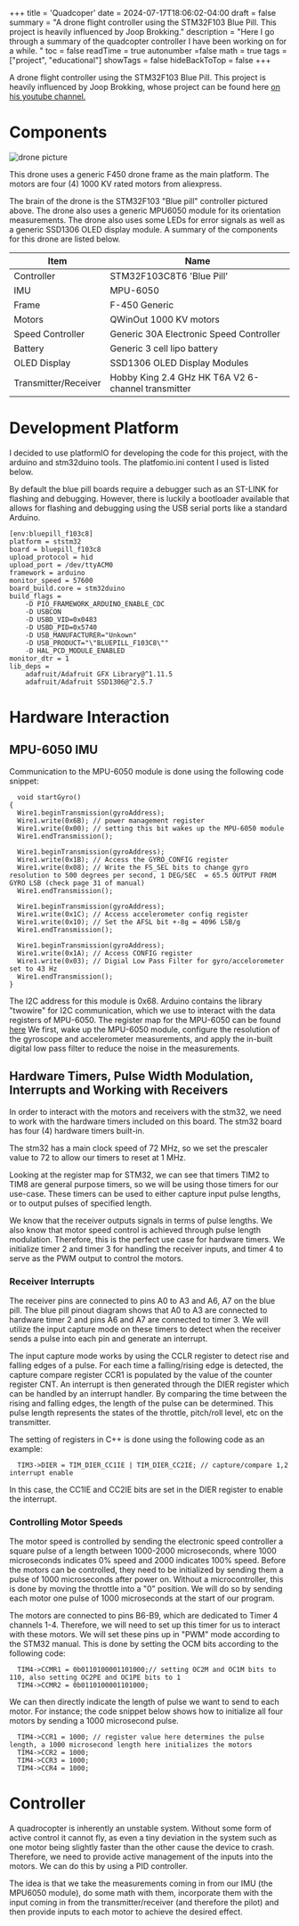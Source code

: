 +++
title = 'Quadcoper'
date = 2024-07-17T18:06:02-04:00
draft = false
summary = "A drone flight controller using the STM32F103 Blue Pill. This project is heavily influenced by Joop Brokking."
description = "Here I go through a summary of the quadcopter controller I have been working on for a while. "
toc = false
readTime = true
autonumber =false
math = true
tags = ["project", "educational"]
showTags = false
hideBackToTop = false
+++

A drone flight controller using the STM32F103 Blue Pill. This project is heavily influenced by Joop Brokking, whose project can be found here [on his youtube channel.](https://www.youtube.com/watch?v=MLEQk73zJoU&t=51s)

# Components
![drone picture](./images/drone.jpg)

This drone uses a generic F450 drone frame as the main platform. The motors are four (4) 1000 KV rated motors from aliexpress.

The brain of the drone is the STM32F103 "Blue pill" controller pictured above. The drone also uses a generic MPU6050 module for its orientation measurements. The drone also uses some LEDs for error signals as well as a generic SSD1306 OLED display module. A summary of the components for this drone are listed below.

| Item                 | Name                                               |
------------------------------|-----------------------------------------------
| Controller           | STM32F103C8T6 'Blue Pill'                          |
| IMU                  | MPU-6050                                           |
| Frame                | F-450 Generic                                      |
| Motors               | QWinOut 1000 KV motors                             |
| Speed Controller     | Generic 30A Electronic Speed Controller            |
| Battery              | Generic 3 cell lipo battery                        |
| OLED Display         | SSD1306 OLED Display Modules                       |
| Transmitter/Receiver | Hobby King 2.4 GHz HK T6A V2 6-channel transmitter |

# Development Platform

I decided to use platformIO for developing the code for this project, with the arduino and stm32duino tools. The platfomio.ini content I used is listed below.

By default the blue pill boards require a debugger such as an ST-LINK for flashing and debugging. However, there is luckily a bootloader available that allows for flashing and debugging using the USB serial ports like a standard Arduino.

```
[env:bluepill_f103c8]
platform = ststm32
board = bluepill_f103c8
upload_protocol = hid
upload_port = /dev/ttyACM0
framework = arduino
monitor_speed = 57600
board_build.core = stm32duino
build_flags =
	-D PIO_FRAMEWORK_ARDUINO_ENABLE_CDC
	-D USBCON
	-D USBD_VID=0x0483
	-D USBD_PID=0x5740
	-D USB_MANUFACTURER="Unkown"
	-D USB_PRODUCT="\"BLUEPILL_F103C8\""
	-D HAL_PCD_MODULE_ENABLED
monitor_dtr = 1
lib_deps =
	adafruit/Adafruit GFX Library@^1.11.5
	adafruit/Adafruit SSD1306@^2.5.7
```

# Hardware Interaction
## MPU-6050 IMU
Communication to the MPU-6050 module is done using the following code snippet:

```
  void startGyro()
{
  Wire1.beginTransmission(gyroAddress);
  Wire1.write(0x6B); // power management register
  Wire1.write(0x00); // setting this bit wakes up the MPU-6050 module
  Wire1.endTransmission();

  Wire1.beginTransmission(gyroAddress);
  Wire1.write(0x1B); // Access the GYRO_CONFIG register
  Wire1.write(0x08); // Write the FS_SEL bits to change gyro resolution to 500 degrees per second, 1 DEG/SEC  = 65.5 OUTPUT FROM GYRO LSB (check page 31 of manual)
  Wire1.endTransmission();

  Wire1.beginTransmission(gyroAddress);
  Wire1.write(0x1C); // Access accelerometer config register
  Wire1.write(0x10); // Set the AFSL bit +-8g = 4096 LSB/g
  Wire1.endTransmission();

  Wire1.beginTransmission(gyroAddress);
  Wire1.write(0x1A); // Access CONFIG register
  Wire1.write(0x03); // Digial Low Pass Filter for gyro/accelorometer set to 43 Hz
  Wire1.endTransmission();
}
```

The I2C address for this module is 0x68. Arduino contains the library "twowire" for I2C communication, which we use to interact with the data registers of MPU-6050. The register map for the MPU-6050 can be found [here](https://invensense.tdk.com/wp-content/uploads/2015/02/MPU-6000-Register-Map1.pdf)
We first, wake up the MPU-6050 module, configure the resolution of the gyroscope and accelerometer measurements, and apply the in-built digital low pass filter to reduce the noise in the measurements.

## Hardware Timers, Pulse Width Modulation, Interrupts and Working with Receivers
In order to interact with the motors and receivers with the stm32, we need to work with the hardware timers included on this board. The stm32 board has four (4) hardware timers built-in.

The stm32 has a main clock speed of 72 MHz, so we set the prescaler value to 72 to allow our timers to reset at 1 MHz.

Looking at the register map for STM32, we can see that timers TIM2 to TIM8 are general purpose timers, so we will be using those timers for our use-case. These timers can be used to either capture input pulse lengths, or to output pulses of specified length.

We know that the receiver outputs signals in terms of pulse lengths. We also know that motor speed control is achieved through pulse length modulation. Therefore, this is the perfect use case for hardware timers. We initialize timer 2 and timer 3 for handling the receiver inputs, and timer 4 to serve as the PWM output to control the motors.

### Receiver Interrupts
The receiver pins are connected to pins A0 to A3 and A6, A7 on the blue pill. The blue pill pinout diagram shows that A0 to A3 are connected to hardware timer 2 and pins A6 and A7 are connected to timer 3. We will utilize the input capture mode on these timers to detect when the receiver sends a pulse into each pin and generate an interrupt.

The input capture mode works by using the CCLR register to detect rise and falling edges of a pulse. For each time a falling/rising edge is detected, the capture compare register CCR1 is populated by the value of the counter register CNT. An interrupt is then generated through the DIER register which can be handled by an interrupt handler. By comparing the time between the rising and falling edges, the length of the pulse can be determined. This pulse length represents the states of the throttle, pitch/roll level, etc on the transmitter.

The setting of registers in C++ is done using the following code as an example:
```
  TIM3->DIER = TIM_DIER_CC1IE | TIM_DIER_CC2IE; // capture/compare 1,2 interrupt enable
```
In this case, the CC1IE and CC2IE bits are set in the DIER register to enable the interrupt.
### Controlling Motor Speeds
The motor speed is controlled by sending the electronic speed controller a square pulse of a length between 1000-2000 microseconds, where 1000 microseconds indicates 0% speed and 2000 indicates 100% speed. Before the motors can be controlled, they need to be initialized by sending them a pulse of 1000 microseconds after power on. Without a microcontroller, this is done by moving the throttle into a "0" position. We will do so by sending each motor one pulse of 1000 microseconds at the start of our program.

The motors are connected to pins B6-B9, which are dedicated to Timer 4 channels 1-4. Therefore, we will need to set up this timer for us to interact with these motors. We will set these pins up in "PWM" mode according to the STM32 manual. This is done by setting the OCM bits according to the following code:

```
  TIM4->CCMR1 = 0b0110100001101000;// setting OC2M and OC1M bits to 110, also setting OC2PE and OC1PE bits to 1
  TIM4->CCMR2 = 0b0110100001101000;
```

We can then directly indicate the length of pulse we want to send to each motor. For instance; the code snippet below shows how to initialize all four motors by sending a 1000 microsecond pulse.
```
  TIM4->CCR1 = 1000; // register value here determines the pulse length, a 1000 microsecond length here initializes the motors
  TIM4->CCR2 = 1000;
  TIM4->CCR3 = 1000;
  TIM4->CCR4 = 1000;
```
# Controller
A quadrocopter is inherently an unstable system. Without some form of active control it cannot fly, as even a tiny deviation in the system such as one motor being slightly faster than the other cause the device to crash. Therefore, we need to provide active management of the inputs into the motors. We can do this by using a PID controller.

The idea is that we take the measurements coming in from our IMU (the MPU6050 module), do some math with them, incorporate them with the input coming in from the transmitter/receiver (and therefore the pilot) and then provide inputs to each motor to achieve the desired effect.

